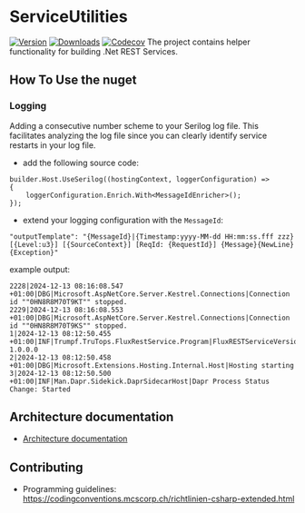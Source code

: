 # ServiceUtilities
[![Version](https://img.shields.io/nuget/vpre/mcs.ServiceUtilities.svg)](https://www.nuget.org/packages/mcs.ServiceUtilities/)
[![Downloads](https://img.shields.io/nuget/dt/mcs.ServiceUtilities.svg)](https://www.nuget.org/packages/mcs.ServiceUtilities/)
[![Codecov](https://img.shields.io/codecov/c/github/mcsEngineeringAg/ServiceUtilities)](https://app.codecov.io/gh/mcsEngineeringAg/ServiceUtilities)
The project contains helper functionality for building .Net REST Services.

## How To Use the nuget
### Logging
Adding a consecutive number scheme to your Serilog log file. This facilitates analyzing the log file since you can clearly identify service restarts in your log file.
- add the following source code:
```
builder.Host.UseSerilog((hostingContext, loggerConfiguration) =>
{
    loggerConfiguration.Enrich.With<MessageIdEnricher>();
});
```
- extend your logging configuration with the ```MessageId```:
```
"outputTemplate": "{MessageId}|{Timestamp:yyyy-MM-dd HH:mm:ss.fff zzz} [{Level:u3}] [{SourceContext}] [ReqId: {RequestId}] {Message}{NewLine}{Exception}"
```
example output:
```
2228|2024-12-13 08:16:08.547 +01:00|DBG|Microsoft.AspNetCore.Server.Kestrel.Connections|Connection id ""0HN8R8M70T9KT"" stopped.
2229|2024-12-13 08:16:08.553 +01:00|DBG|Microsoft.AspNetCore.Server.Kestrel.Connections|Connection id ""0HN8R8M70T9KS"" stopped.
1|2024-12-13 08:12:50.455 +01:00|INF|Trumpf.TruTops.FluxRestService.Program|FluxRESTServiceVersion: 1.0.0.0
2|2024-12-13 08:12:50.458 +01:00|DBG|Microsoft.Extensions.Hosting.Internal.Host|Hosting starting
3|2024-12-13 08:12:50.500 +01:00|INF|Man.Dapr.Sidekick.DaprSidecarHost|Dapr Process Status Change: Started 
```

## Architecture documentation
- [Architecture documentation](arcDoc/arc42/01_introduction_and_goals.md)

## Contributing
- Programming guidelines: https://codingconventions.mcscorp.ch/richtlinien-csharp-extended.html